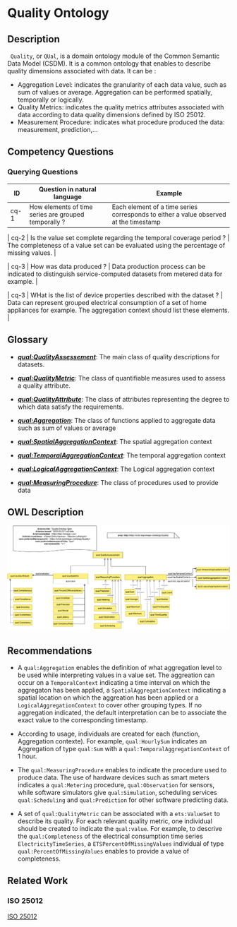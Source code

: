 # Quality Ontology

## Description
` Quality`, or `QUal`, is a domain ontology module of the Common Semantic Data Model (CSDM). It is a common ontology that enables to describe quality dimensions associated with data. It can be : 

- Aggregation Level: indicates the granularity of each data value, such as sum of values or average. Aggregation can be performed spatially, temporally or logically.
- Quality Metrics: indicates the quality metrics attributes associated with data according to data quality dimensions defined by ISO 25012.
- Measurement Procedure: indicates what procedure produced the data: measurement, prediction,...  

## Competency Questions
### Querying Questions
| ID | Question in natural language | Example
|---|---|---|
| cq-1 | How elements of time series are grouped temporally ? | Each element of a time series corresponds to either a value observed at the timestamp |

| cq-2 | Is the value set complete regarding the temporal coverage period ? | The completeness of a value set can be evaluated using the percentage of missing values. |

| cq-3 | How was data produced ? | Data production process can be indicated to distinguish service-computed datasets from metered data for example. |

| cq-3 | WHat is the list of device properties described with the dataset ? | Data can represent grouped electrical consumption of a set of home appliances for example. The aggregation context should list these elements. |

## Glossary

* [**_qual:QualityAssessement_**](https://w3id.org/omega-x/QualityOntology/QualityAssessement/): The main class of quality descriptions for datasets. 

* [**_qual:QualityMetric_**](https://w3id.org/omega-x/QualityOntology/QualityMetric/): The class of quantifiable measures used to assess a quality attribute.

* [**_qual:QualityAttribute_**](https://w3id.org/omega-x/QualityOntology/QualityAttribute/): The class of attributes representing the degree to which data satisfy the requirements.

* [**_qual:Aggregation_**](https://w3id.org/omega-x/QualityOntology/Aggregation/): The class of functions applied to aggregate data such as sum of values or average

* [**_qual:SpatialAggregationContext_**](https://w3id.org/omega-x/QualityOntology/SpatialAggregationContext/): The spatial aggregation context

* [**_qual:TemporalAggregationContext_**](https://w3id.org/omega-x/QualityOntology/TemporalAggregationContext/): The temporal aggregation context

* [**_qual:LogicalAggregationContext_**](https://w3id.org/omega-x/QualityOntology/LogicalAggregationContext/): The Logical aggregation context

* [**_qual:MeasuringProcedure_**](https://w3id.org/omega-x/QualityOntology/MeasuringProcedure/): The class of procedures used to provide data

## OWL Description

![Diagram](./Quality.png)


## Recommendations
- A `qual:Aggregation` enables the definition of what aggregation level to be used while interpreting values in a value set. The aggreation can occur on a `TemporalContext` indicating a time interval on which the aggregaton has been applied, a `SpatialAggregationContext` indicating a spatial location on which the aggreation has been applied or a `LogicalAggregationContext` to cover other grouping types. 
If no aggregation indicated, the default interpretation can be to associate the exact value to the corresponding timestamp.

- According to usage, individuals are created for each (function, Aggregation contexte). For example, `qual:HourlySum` indicates an Aggregation of type `qual:Sum` with a `qual:TemporalAggregationContext` of 1 hour.

- The `qual:MeasuringProcedure` enables to indicate the procedure used to produce data. The use of hardware devices such as smart meters indicates a `qual:Metering` procedure, `qual:Observation` for sensors, while software simulators give `qual:Simulation`, scheduling services `qual:Scheduling` and `qual:Prediction` for other software predicting data. 

- A set of `qual:QualityMetric` can be associated with a `ets:ValueSet` to describe its quality. For each relevant quality metric, one individual should be created to indicate the `qual:value`. For example, to descrive the `qual:Completeness` of the electrical consumption time series `ElectricityTimeSeries`, a `ETSPercentOfMissingValues` individual of type `qual:PercentOfMissingValues` enables to provide a value of completeness. 

## Related Work

### ISO 25012

[ISO 25012](https://iso25000.com/index.php/en/iso-25000-standards/iso-25012)